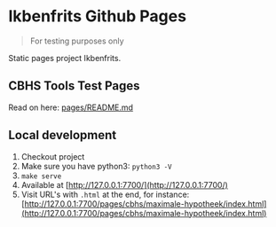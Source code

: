 # Ikbenfrits Github Pages

> For testing purposes only

Static pages project Ikbenfrits.

## CBHS Tools Test Pages

Read on here: [pages/README.md](pages/README.md)

## Local development

1. Checkout project
2. Make sure you have python3: `python3 -V`
3. `make serve`
4. Available at [http://127.0.0.1:7700/](http://127.0.0.1:7700/)
5. Visit URL's with `.html` at the end, for instance: [http://127.0.0.1:7700/pages/cbhs/maximale-hypotheek/index.html](http://127.0.0.1:7700/pages/cbhs/maximale-hypotheek/index.html)